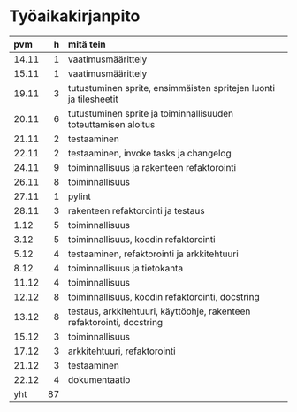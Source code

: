 # Työaikakirjanpito

| pvm | h | mitä tein |
| :--- | ---: | :--- |
| 14.11 | 1 | vaatimusmäärittely |
| 15.11 | 1 | vaatimusmäärittely |
| 19.11 | 3 | tutustuminen sprite, ensimmäisten spritejen luonti ja tilesheetit |
| 20.11 | 6 | tutustuminen sprite ja toiminnallisuuden toteuttamisen aloitus |
| 21.11 | 2 | testaaminen |
| 22.11 | 2 | testaaminen, invoke tasks ja changelog |
| 24.11 | 9 | toiminnallisuus ja rakenteen refaktorointi |
|26.11 | 8 | toiminnallisuus |
| 27.11 | 1 | pylint |
| 28.11 | 3 | rakenteen refaktorointi ja testaus |
| 1.12 | 5 | toiminnallisuus |
| 3.12 | 5 | toiminnallisuus, koodin refaktorointi |
| 5.12 | 4 | testaaminen, refaktorointi ja arkkitehtuuri |
| 8.12 | 4 | toiminnallisuus ja tietokanta|
| 11.12 | 4 | toiminnallisuus |
| 12.12 | 8 | toiminnallisuus, koodin refaktorointi, docstring |
| 13.12 | 8 | testaus, arkkitehtuuri, käyttöohje, rakenteen refaktorointi, docstring |
| 15.12 | 3 | toiminnallisuus |
| 17.12 | 3 | arkkitehtuuri, refaktorointi |
| 21.12 | 3 | testaaminen |
| 22.12 | 4 | dokumentaatio |
| yht | 87 |
